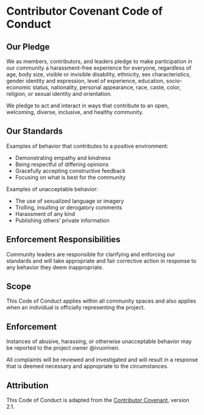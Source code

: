 # Contributor Covenant Code of Conduct

## Our Pledge

We as members, contributors, and leaders pledge to make participation
in our community a harassment-free experience for everyone, regardless
of age, body size, visible or invisible disability, ethnicity, sex
characteristics, gender identity and expression, level of experience,
education, socio-economic status, nationality, personal appearance,
race, caste, color, religion, or sexual identity and orientation.

We pledge to act and interact in ways that contribute to an open,
welcoming, diverse, inclusive, and healthy community.

## Our Standards

Examples of behavior that contributes to a positive environment:
- Demonstrating empathy and kindness
- Being respectful of differing opinions
- Gracefully accepting constructive feedback
- Focusing on what is best for the community

Examples of unacceptable behavior:
- The use of sexualized language or imagery
- Trolling, insulting or derogatory comments
- Harassment of any kind
- Publishing others’ private information

## Enforcement Responsibilities

Community leaders are responsible for clarifying and enforcing our
standards and will take appropriate and fair corrective action in
response to any behavior they deem inappropriate.

## Scope

This Code of Conduct applies within all community spaces and also
applies when an individual is officially representing the project.

## Enforcement

Instances of abusive, harassing, or otherwise unacceptable behavior
may be reported to the project owner @ivuorinen.

All complaints will be reviewed and investigated and will result in a
response that is deemed necessary and appropriate to the circumstances.

## Attribution

This Code of Conduct is adapted from the [Contributor Covenant][cc],
version 2.1.

[cc]: https://www.contributor-covenant.org/version/2/1/code_of_conduct/

<!--
vim: ft=md sw=2 ts=2 tw=72 fo=cqt wm=0 et
-->
